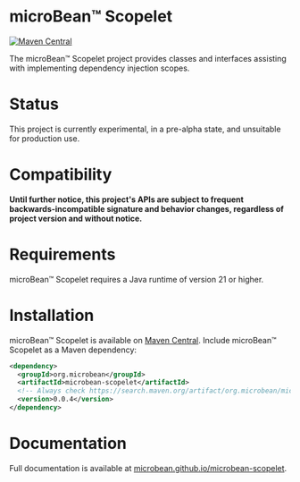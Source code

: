 # microBean™ Scopelet

[![Maven Central](https://img.shields.io/maven-central/v/org.microbean/microbean-scopelet.svg?label=Maven%20Central)](https://search.maven.org/artifact/org.microbean/microbean-scopelet)

The microBean™ Scopelet project provides classes and interfaces assisting with implementing dependency injection scopes.

# Status

This project is currently experimental, in a pre-alpha state, and unsuitable for production use.

# Compatibility

**Until further notice, this project's APIs are subject to frequent backwards-incompatible signature and behavior
changes, regardless of project version and without notice.**

# Requirements

microBean™ Scopelet requires a Java runtime of version 21 or higher.

# Installation

microBean™ Scopelet is available on [Maven Central](https://search.maven.org/). Include microBean™ Scopelet as a Maven
dependency:

```xml
<dependency>
  <groupId>org.microbean</groupId>
  <artifactId>microbean-scopelet</artifactId>
  <!-- Always check https://search.maven.org/artifact/org.microbean/microbean-scopelet for up-to-date available versions. -->
  <version>0.0.4</version>
</dependency>
```

# Documentation

Full documentation is available at
[microbean.github.io/microbean-scopelet](https://microbean.github.io/microbean-scopelet/).
